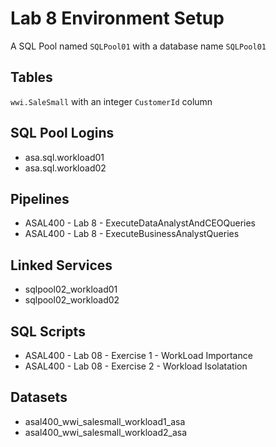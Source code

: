 # Lab 8 Environment Setup

A SQL Pool named `SQLPool01` with a database name `SQLPool01`

## Tables
`wwi.SaleSmall` with an integer `CustomerId` column

## SQL Pool Logins
* asa.sql.workload01
* asa.sql.workload02

## Pipelines
* ASAL400 - Lab 8 - ExecuteDataAnalystAndCEOQueries
* ASAL400 - Lab 8 - ExecuteBusinessAnalystQueries

## Linked Services
* sqlpool02_workload01
* sqlpool02_workload02

## SQL Scripts
* ASAL400 - Lab 08 - Exercise 1 - WorkLoad Importance
* ASAL400 - Lab 08 - Exercise 2 - Workload Isolatation

## Datasets
* asal400_wwi_salesmall_workload1_asa
* asal400_wwi_salesmall_workload2_asa



